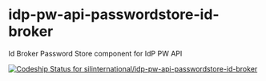 # idp-pw-api-passwordstore-id-broker
Id Broker Password Store component for IdP PW API

[ ![Codeship Status for silinternational/idp-pw-api-passwordstore-id-broker](https://app.codeship.com/projects/54f3f840-f7ac-0134-c2f5-62bad16a2d4d/status?branch=master)](https://app.codeship.com/projects/210779)
